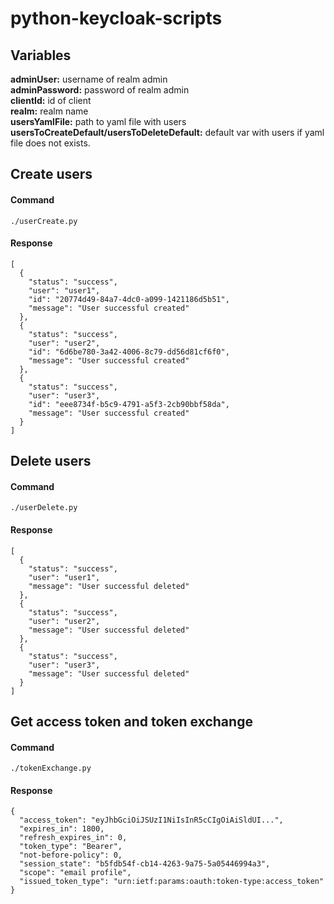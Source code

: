 # python-keycloak-scripts

## Variables
**adminUser:** username of realm admin </br>
**adminPassword:** password of realm admin </br>
**clientId:** id of client </br>
**realm:** realm name </br>
**usersYamlFile:** path to yaml file with users </br>
**usersToCreateDefault/usersToDeleteDefault:** default var with users if yaml file does not exists. </br>

## Create users
#### Command
```
./userCreate.py
```
#### Response
```
[
  {
    "status": "success",
    "user": "user1",
    "id": "20774d49-84a7-4dc0-a099-1421186d5b51",
    "message": "User successful created"
  },
  {
    "status": "success",
    "user": "user2",
    "id": "6d6be780-3a42-4006-8c79-dd56d81cf6f0",
    "message": "User successful created"
  },
  {
    "status": "success",
    "user": "user3",
    "id": "eee8734f-b5c9-4791-a5f3-2cb90bbf58da",
    "message": "User successful created"
  }
]
```

## Delete users
#### Command
```
./userDelete.py
```
#### Response
```
[
  {
    "status": "success",
    "user": "user1",
    "message": "User successful deleted"
  },
  {
    "status": "success",
    "user": "user2",
    "message": "User successful deleted"
  },
  {
    "status": "success",
    "user": "user3",
    "message": "User successful deleted"
  }
]
```

## Get access token and token exchange
#### Command
```
./tokenExchange.py
```
#### Response
```
{
  "access_token": "eyJhbGciOiJSUzI1NiIsInR5cCIgOiAiSldUI...",
  "expires_in": 1800,
  "refresh_expires_in": 0,
  "token_type": "Bearer",
  "not-before-policy": 0,
  "session_state": "b5fdb54f-cb14-4263-9a75-5a05446994a3",
  "scope": "email profile",
  "issued_token_type": "urn:ietf:params:oauth:token-type:access_token"
}
```

